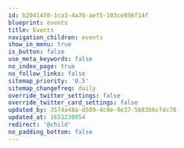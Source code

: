 ```yaml
---
id: b20414f0-1ca3-4a76-aef5-103ce956f14f
blueprint: events
title: Events
navigation_children: events
show_in_menu: true
is_button: false
use_meta_keywords: false
no_index_page: true
no_follow_links: false
sitemap_priority: '0.5'
sitemap_changefreq: daily
override_twitter_settings: false
override_twitter_card_settings: false
updated_by: 3574a48a-d509-4c9e-9e37-5b83b6cfdc78
updated_at: 1651230954
redirect: '@child'
no_padding_bottom: false
---
```

